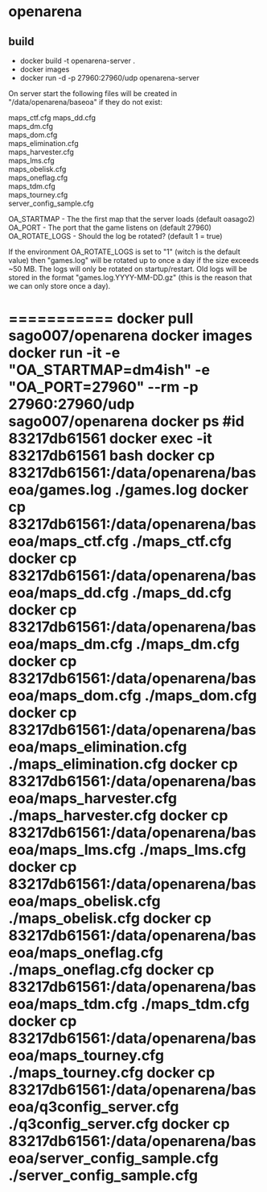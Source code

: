 # openarena

## build

- docker build -t openarena-server .
- docker images
- docker run -d -p 27960:27960/udp openarena-server

On server start the following files will be created in "/data/openarena/baseoa" if they do not exist:

maps_ctf.cfg
maps_dd.cfg  
maps_dm.cfg  
maps_dom.cfg  
maps_elimination.cfg  
maps_harvester.cfg  
maps_lms.cfg  
maps_obelisk.cfg  
maps_oneflag.cfg  
maps_tdm.cfg  
maps_tourney.cfg  
server_config_sample.cfg

OA_STARTMAP - The the first map that the server loads (default oasago2)
OA_PORT - The port that the game listens on (default 27960)
OA_ROTATE_LOGS - Should the log be rotated? (default 1 = true)

If the environment OA_ROTATE_LOGS is set to "1" (witch is the default value) then "games.log" will be rotated up to once a day if the size exceeds ~50 MB. The logs will only be rotated on startup/restart. Old logs will be stored in the format "games.log.YYYY-MM-DD.gz" (this is the reason that we can only store once a day).

===========
docker pull sago007/openarena 
docker images
docker run -it -e "OA_STARTMAP=dm4ish" -e "OA_PORT=27960" --rm -p 27960:27960/udp sago007/openarena
docker ps  #id 83217db61561
docker exec -it 83217db61561 bash
docker cp 83217db61561:/data/openarena/baseoa/games.log                  ./games.log
docker cp 83217db61561:/data/openarena/baseoa/maps_ctf.cfg               ./maps_ctf.cfg
docker cp 83217db61561:/data/openarena/baseoa/maps_dd.cfg                ./maps_dd.cfg
docker cp 83217db61561:/data/openarena/baseoa/maps_dm.cfg                ./maps_dm.cfg
docker cp 83217db61561:/data/openarena/baseoa/maps_dom.cfg               ./maps_dom.cfg
docker cp 83217db61561:/data/openarena/baseoa/maps_elimination.cfg       ./maps_elimination.cfg
docker cp 83217db61561:/data/openarena/baseoa/maps_harvester.cfg         ./maps_harvester.cfg
docker cp 83217db61561:/data/openarena/baseoa/maps_lms.cfg               ./maps_lms.cfg
docker cp 83217db61561:/data/openarena/baseoa/maps_obelisk.cfg           ./maps_obelisk.cfg
docker cp 83217db61561:/data/openarena/baseoa/maps_oneflag.cfg           ./maps_oneflag.cfg
docker cp 83217db61561:/data/openarena/baseoa/maps_tdm.cfg               ./maps_tdm.cfg
docker cp 83217db61561:/data/openarena/baseoa/maps_tourney.cfg           ./maps_tourney.cfg
docker cp 83217db61561:/data/openarena/baseoa/q3config_server.cfg        ./q3config_server.cfg
docker cp 83217db61561:/data/openarena/baseoa/server_config_sample.cfg   ./server_config_sample.cfg
===========
